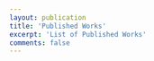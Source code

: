 ```yaml
---
layout: publication
title: 'Published Works'
excerpt: 'List of Published Works'
comments: false
---
```

